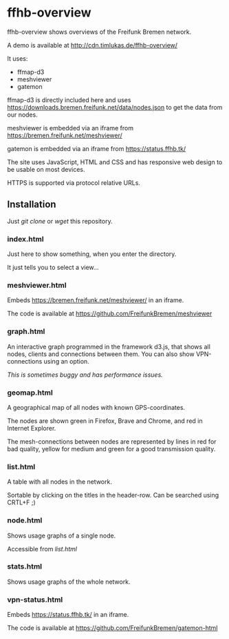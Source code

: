 # ffhb-overview

ffhb-overview shows overviews of the Freifunk Bremen network.

A demo is available at http://cdn.timlukas.de/ffhb-overview/

It uses:
* ffmap-d3
* meshviewer
* gatemon

ffmap-d3 is directly included here and uses https://downloads.bremen.freifunk.net/data/nodes.json to get the data from our nodes.

meshviewer is embedded via an iframe from https://bremen.freifunk.net/meshviewer/

gatemon is embedded via an iframe from https://status.ffhb.tk/

The site uses JavaScript, HTML and CSS and has responsive web design to be usable on most devices.

HTTPS is supported via protocol relative URLs.

## Installation
Just *git clone* or *wget* this repository.

### index.html
Just here to show something, when you enter the directory.

It just tells you to select a view...

### meshviewer.html
Embeds https://bremen.freifunk.net/meshviewer/ in an iframe.

The code is available at https://github.com/FreifunkBremen/meshviewer

### graph.html
An interactive graph programmed in the framework d3.js, that shows all nodes, clients and connections between them. You can also show VPN-connections using an option.

*This is sometimes buggy and has performance issues.*

### geomap.html
A geographical map of all nodes with known GPS-coordinates.

The nodes are shown green in Firefox, Brave and Chrome, and red in Internet Explorer.

The mesh-connections between nodes are represented by lines in red for bad quality, yellow for medium and green for a good transmission quality.

### list.html
A table with all nodes in the network.

Sortable by clicking on the titles in the header-row.
Can be searched using CRTL+F ;)

### node.html
Shows usage graphs of a single node.

Accessible from *list.html*

### stats.html
Shows usage graphs of the whole network.

### vpn-status.html
Embeds https://status.ffhb.tk/ in an iframe.

The code is available at https://github.com/FreifunkBremen/gatemon-html
